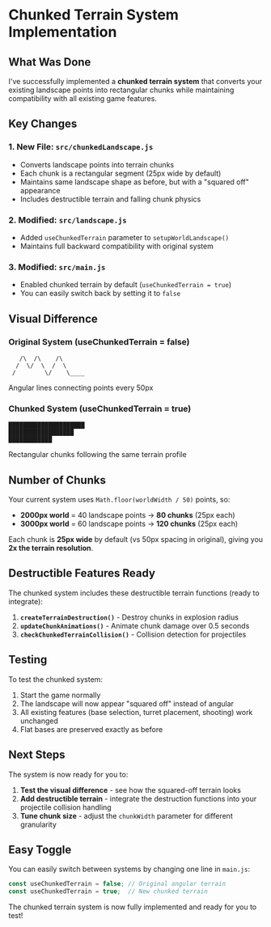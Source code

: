 # Chunked Terrain System Implementation

## What Was Done

I've successfully implemented a **chunked terrain system** that converts your existing landscape points into rectangular chunks while maintaining compatibility with all existing game features.

## Key Changes

### 1. **New File: `src/chunkedLandscape.js`**
- Converts landscape points into terrain chunks
- Each chunk is a rectangular segment (25px wide by default)
- Maintains same landscape shape as before, but with a "squared off" appearance
- Includes destructible terrain and falling chunk physics

### 2. **Modified: `src/landscape.js`**
- Added `useChunkedTerrain` parameter to `setupWorldLandscape()`
- Maintains full backward compatibility with original system

### 3. **Modified: `src/main.js`**
- Enabled chunked terrain by default (`useChunkedTerrain = true`)
- You can easily switch back by setting it to `false`

## Visual Difference

### Original System (useChunkedTerrain = false)
```
   /\  /\    /\
  /  \/  \  /  \
 /        \/    \____
```
Angular lines connecting points every 50px

### Chunked System (useChunkedTerrain = true)
```
█████████████████████
██████████████████
████████████
```
Rectangular chunks following the same terrain profile

## Number of Chunks

Your current system uses `Math.floor(worldWidth / 50)` points, so:
- **2000px world** = 40 landscape points → **80 chunks** (25px each)
- **3000px world** = 60 landscape points → **120 chunks** (25px each)

Each chunk is **25px wide** by default (vs 50px spacing in original), giving you **2x the terrain resolution**.

## Destructible Features Ready

The chunked system includes these destructible terrain functions (ready to integrate):

1. **`createTerrainDestruction()`** - Destroy chunks in explosion radius
2. **`updateChunkAnimations()`** - Animate chunk damage over 0.5 seconds
3. **`checkChunkedTerrainCollision()`** - Collision detection for projectiles

## Testing

To test the chunked system:
1. Start the game normally
2. The landscape will now appear "squared off" instead of angular
3. All existing features (base selection, turret placement, shooting) work unchanged
4. Flat bases are preserved exactly as before

## Next Steps

The system is now ready for you to:
1. **Test the visual difference** - see how the squared-off terrain looks
2. **Add destructible terrain** - integrate the destruction functions into your projectile collision handling
3. **Tune chunk size** - adjust the `chunkWidth` parameter for different granularity

## Easy Toggle

You can easily switch between systems by changing one line in `main.js`:
```javascript
const useChunkedTerrain = false; // Original angular terrain
const useChunkedTerrain = true;  // New chunked terrain
```

The chunked terrain system is now fully implemented and ready for you to test!
